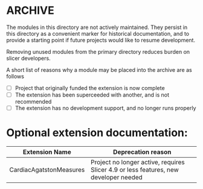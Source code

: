 # ARCHIVE

The modules in this directory are not actively maintained. They
persist in this directory as a convenient marker for historical
documentation, and to provide a starting point if future
projects would like to resume development.

Removing unused modules from the primary directory reduces
burden on slicer developers.

A short list of reasons why a module may be placed into
the archive are as follows

- [ ] Project that originally funded the extension is now complete
- [ ] The extension has been superceeded with another, and is not recommended
- [ ] The extension has no development support, and no longer runs properly

# Optional extension documentation:

| Extension Name               | Deprecation reason                                                                   |
|------------------------------|--------------------------------------------------------------------------------------|
| CardiacAgatstonMeasures      | Project no longer active, requires Slicer 4.9 or less features, new developer needed |
